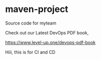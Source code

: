 # maven-project
Source code for myteam

Check out our Latest DevOps PDF book,

https://www.level-up.one/devops-pdf-book

Hiii, this is for CI and CD
